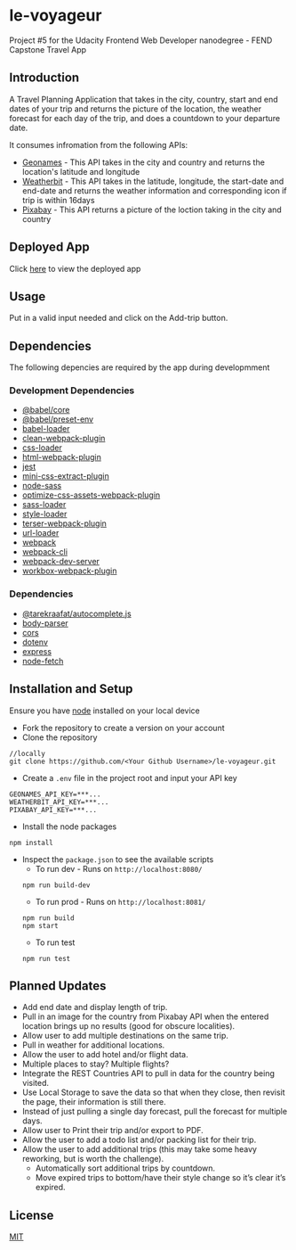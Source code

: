 # le-voyageur
Project #5 for the Udacity Frontend Web Developer nanodegree - FEND Capstone Travel App
## Introduction
A Travel Planning Application that takes in the city, country, start and end dates of your trip and returns the picture of the location, the weather forecast for each day of the trip, and does a countdown to your departure date.

It consumes infromation from the following APIs:
* [Geonames](http://www.geonames.org/) - This API takes in the city and country and returns the location's latitude and longitude
* [Weatherbit](https://www.weatherbit.io/) - This API takes in the latitude, longitude, the start-date and end-date and returns the weather information and corresponding icon if trip is within 16days
* [Pixabay](https://pixabay.com/) - This API returns a picture of the loction taking in the city and country
## Deployed App
Click [here](https://le-voyageur.herokuapp.com/) to view the deployed app
## Usage
Put in a valid input needed and click on the Add-trip button.
## Dependencies
The following depencies are required by the app during developmment
### Development Dependencies
* [@babel/core](https://www.npmjs.com/package/@babel/core)
* [@babel/preset-env](https://www.npmjs.com/package/@babel/core)
* [babel-loader](https://www.npmjs.com/package/@babel/core)
* [clean-webpack-plugin](https://www.npmjs.com/package/clean-webpack-plugin)
* [css-loader](https://www.npmjs.com/package/css-loader)
* [html-webpack-plugin](https://www.npmjs.com/package/html-webpack-plugin)
* [jest](https://jestjs.io/)
* [mini-css-extract-plugin](https://www.npmjs.com/package/mini-css-extract-plugin)
* [node-sass](https://www.npmjs.com/package/node-sass)
* [optimize-css-assets-webpack-plugin](https://www.npmjs.com/package/optimize-css-assets-webpack-plugin)
* [sass-loader](https://www.npmjs.com/package/sass-loader)
* [style-loader](https://www.npmjs.com/package/style-loader)
* [terser-webpack-plugin](https://www.npmjs.com/package/terser-webpack-plugin)
* [url-loader](https://www.npmjs.com/package/url-loader)
* [webpack](https://www.npmjs.com/package/webpack)
* [webpack-cli](https://www.npmjs.com/package/webpack-cli)
* [webpack-dev-server](https://www.npmjs.com/package/webpack-dev-server)
* [workbox-webpack-plugin](https://www.npmjs.com/package/workbox-webpack-plugin)
### Dependencies
* [@tarekraafat/autocomplete.js](https://tarekraafat.github.io/autoComplete.js/#/)
* [body-parser](https://www.npmjs.com/package/body-parser)
* [cors](https://www.npmjs.com/package/cors)
* [dotenv](https://www.npmjs.com/package/dotenv)
* [express](https://expressjs.com/)
* [node-fetch](https://www.npmjs.com/package/node-fetch)

## Installation and Setup
Ensure you have [node](https://nodejs.org/en/) installed on your local device

* Fork the repository to create a version on your account
* Clone the repository 
```
//locally
git clone https://github.com/<Your Github Username>/le-voyageur.git
```
* Create a `.env` file in the project root and input your API key
```
GEONAMES_API_KEY=***...
WEATHERBIT_API_KEY=***...
PIXABAY_API_KEY=***...
```
* Install the node packages
```
npm install
```
* Inspect the `package.json` to see the available scripts
  * To run dev - Runs on `http://localhost:8080/` 
  ```
  npm run build-dev
  ```
  * To run prod - Runs on `http://localhost:8081/`
  ```
  npm run build
  npm start
  ```
  * To run test 
  ```
  npm run test
  ````
## Planned Updates
* Add end date and display length of trip.
* Pull in an image for the country from Pixabay API when the entered location brings up no results (good for obscure localities).
* Allow user to add multiple destinations on the same trip.
* Pull in weather for additional locations.
* Allow the user to add hotel and/or flight data.
* Multiple places to stay? Multiple flights?
* Integrate the REST Countries API to pull in data for the country being visited.
* Use Local Storage to save the data so that when they close, then revisit the page, their information is still there.
* Instead of just pulling a single day forecast, pull the forecast for multiple days.
* Allow user to Print their trip and/or export to PDF.
* Allow the user to add a todo list and/or packing list for their trip.
* Allow the user to add additional trips (this may take some heavy reworking, but is worth the challenge).
  * Automatically sort additional trips by countdown.
  * Move expired trips to bottom/have their style change so it’s clear it’s expired.
## License
[MIT](https://choosealicense.com/licenses/mit/)


